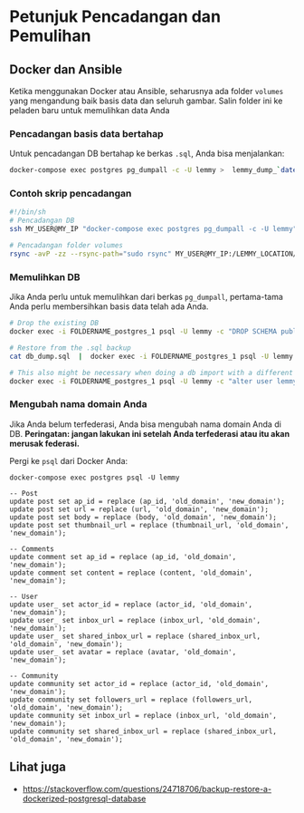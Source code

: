 # Petunjuk Pencadangan dan Pemulihan

## Docker dan Ansible

Ketika menggunakan Docker atau Ansible, seharusnya ada folder `volumes` yang mengandung baik basis data dan seluruh gambar. Salin folder ini ke peladen baru untuk memulihkan data Anda

### Pencadangan basis data bertahap

Untuk pencadangan DB bertahap ke berkas `.sql`, Anda bisa menjalankan:

```bash
docker-compose exec postgres pg_dumpall -c -U lemmy >  lemmy_dump_`date +%Y-%m-%d"_"%H_%M_%S`.sql
```

### Contoh skrip pencadangan

```bash
#!/bin/sh
# Pencadangan DB
ssh MY_USER@MY_IP "docker-compose exec postgres pg_dumpall -c -U lemmy" >  ~/BACKUP_LOCATION/INSTANCE_NAME_dump_`date +%Y-%m-%d"_"%H_%M_%S`.sql

# Pencadangan folder volumes
rsync -avP -zz --rsync-path="sudo rsync" MY_USER@MY_IP:/LEMMY_LOCATION/volumes ~/BACKUP_LOCATION/FOLDERNAME
```

### Memulihkan DB

Jika Anda perlu untuk memulihkan dari berkas `pg_dumpall`, pertama-tama Anda perlu membersihkan basis data telah ada Anda.

```bash
# Drop the existing DB
docker exec -i FOLDERNAME_postgres_1 psql -U lemmy -c "DROP SCHEMA public CASCADE; CREATE SCHEMA public;"

# Restore from the .sql backup
cat db_dump.sql  |  docker exec -i FOLDERNAME_postgres_1 psql -U lemmy # restores the db

# This also might be necessary when doing a db import with a different password.
docker exec -i FOLDERNAME_postgres_1 psql -U lemmy -c "alter user lemmy with password 'bleh'"
```

### Mengubah nama domain Anda

Jika Anda belum terfederasi, Anda bisa mengubah nama domain Anda di DB. **Peringatan: jangan lakukan ini setelah Anda terfederasi atau itu akan merusak federasi.**

Pergi ke `psql` dari Docker Anda:

`docker-compose exec postgres psql -U lemmy`

```
-- Post
update post set ap_id = replace (ap_id, 'old_domain', 'new_domain');
update post set url = replace (url, 'old_domain', 'new_domain');
update post set body = replace (body, 'old_domain', 'new_domain');
update post set thumbnail_url = replace (thumbnail_url, 'old_domain', 'new_domain');

-- Comments
update comment set ap_id = replace (ap_id, 'old_domain', 'new_domain');
update comment set content = replace (content, 'old_domain', 'new_domain');

-- User
update user_ set actor_id = replace (actor_id, 'old_domain', 'new_domain');
update user_ set inbox_url = replace (inbox_url, 'old_domain', 'new_domain');
update user_ set shared_inbox_url = replace (shared_inbox_url, 'old_domain', 'new_domain');
update user_ set avatar = replace (avatar, 'old_domain', 'new_domain');

-- Community
update community set actor_id = replace (actor_id, 'old_domain', 'new_domain');
update community set followers_url = replace (followers_url, 'old_domain', 'new_domain');
update community set inbox_url = replace (inbox_url, 'old_domain', 'new_domain');
update community set shared_inbox_url = replace (shared_inbox_url, 'old_domain', 'new_domain');

```

## Lihat juga

- https://stackoverflow.com/questions/24718706/backup-restore-a-dockerized-postgresql-database
